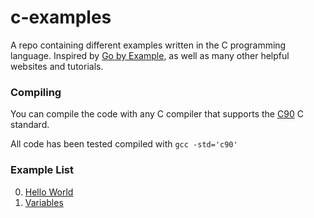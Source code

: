 # c-examples
A repo containing different examples written in the C programming language. Inspired by [Go by Example](https://gobyexample.com/), as well as many other helpful websites and tutorials.

### Compiling

You can compile the code with any C compiler that supports the [C90](https://www.pdf-archive.com/2014/10/02/ansi-iso-9899-1990-1/ansi-iso-9899-1990-1.pdf) C standard.

All code has been tested compiled with `gcc -std='c90'`

### Example List

0. [Hello World](/src/0_hello-world.c)
1. [Variables](/src/1_variables.c)
